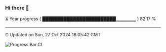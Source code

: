 ### Hi there 👋

⏳ Year progress { ████████████████████████▁▁▁▁▁▁ } 82.17 %

---

⏰ Updated on Sun, 27 Oct 2024 18:05:42 GMT

![Progress Bar CI](https://github.com/liununu/liununu/workflows/Progress%20Bar%20CI/badge.svg)
